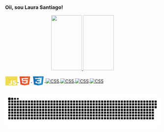 ### Oii, sou Laura Santiago!
<div align="center">
  <a href="https://github.com/LauraFSantiago">
  <img height="180em" width="100em" src="https://github-readme-stats.vercel.app/api?username=LauraFSantiago&show_icons=true&theme=onedark&include_all_commits=true&count_private=true"/>
  <img height="180em" width="100em src="https://github-readme-stats.vercel.app/api/top-langs/?username=LauraFSantiago&layout=compact&langs_count=7&theme=onedark"/>
</div>
<div style="display: inline_block"><br>
  <img align="center" alt="Js" height="30" width="40" src="https://raw.githubusercontent.com/devicons/devicon/master/icons/javascript/javascript-plain.svg">
  <img align="center" alt="HTML" height="30" width="40" src="https://raw.githubusercontent.com/devicons/devicon/master/icons/html5/html5-original.svg">
  <img align="center" alt="CSS" height="30" width="40" src="https://raw.githubusercontent.com/devicons/devicon/master/icons/css3/css3-original.svg">
  <img align="center" alt="CSS" height="30" width="40" src="https://cdn.jsdelivr.net/gh/devicons/devicon/icons/mysql/mysql-original.svg" />
  <img align="center" alt="CSS" height="30" width="40" src="https://cdn.jsdelivr.net/gh/devicons/devicon/icons/figma/figma-original.svg" />
  <img align="center" alt="CSS" height="40" width="50" src="https://cdn.jsdelivr.net/gh/devicons/devicon/icons/java/java-original-wordmark.svg" />
   <img align="center" alt="CSS" height="50" width="60" src=https://icongr.am/devicon/nodejs-original-wordmark.svg?size=128&color=currentColor/>

</div>

 ##
 
 ![Snake animation](https://github.com/LauraFSantiago/LauraFSantiago/blob/output/github-contribution-grid-snake.svg)
